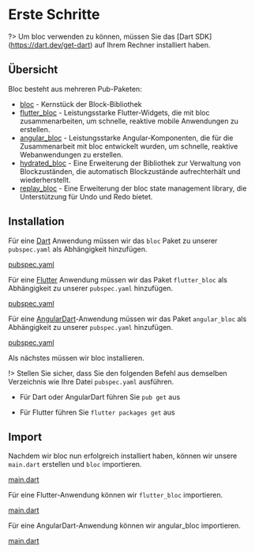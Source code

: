 # Erste Schritte

?> Um bloc verwenden zu können, müssen Sie das [Dart SDK] (https://dart.dev/get-dart) auf Ihrem Rechner installiert haben.

## Übersicht

Bloc besteht aus mehreren Pub-Paketen:

- [bloc](https://pub.dev/packages/bloc) - Kernstück der Block-Bibliothek
- [flutter_bloc](https://pub.dev/packages/flutter_bloc) - Leistungsstarke Flutter-Widgets, die mit bloc zusammenarbeiten, um schnelle, reaktive mobile Anwendungen zu erstellen.
- [angular_bloc](https://pub.dev/packages/angular_bloc) - Leistungsstarke Angular-Komponenten, die für die Zusammenarbeit mit bloc entwickelt wurden, um schnelle, reaktive Webanwendungen zu erstellen.
- [hydrated_bloc](https://pub.dev/packages/hydrated_bloc) - Eine Erweiterung der Bibliothek zur Verwaltung von Blockzuständen, die automatisch Blockzustände aufrechterhält und wiederherstellt.
- [replay_bloc](https://pub.dev/packages/replay_bloc) - Eine Erweiterung der bloc state management library, die Unterstützung für Undo und Redo bietet.

## Installation

Für eine [Dart](https://dart.dev/) Anwendung müssen wir das `bloc` Paket zu unserer `pubspec.yaml` als Abhängigkeit hinzufügen.

[pubspec.yaml](../_snippets/getting_started/bloc_pubspec.yaml.md ':include')

Für eine [Flutter](https://flutter.dev/) Anwendung müssen wir das Paket `flutter_bloc` als Abhängigkeit zu unserer `pubspec.yaml` hinzufügen.

[pubspec.yaml](../_snippets/getting_started/flutter_bloc_pubspec.yaml.md ':include')

Für eine [AngularDart](https://angulardart.dev/)-Anwendung müssen wir das Paket `angular_bloc` als Abhängigkeit zu unserer `pubspec.yaml` hinzufügen.

[pubspec.yaml](../_snippets/getting_started/angular_bloc_pubspec.yaml.md ':include')

Als nächstes müssen wir bloc installieren.

!> Stellen Sie sicher, dass Sie den folgenden Befehl aus demselben Verzeichnis wie Ihre Datei `pubspec.yaml` ausführen.

- Für Dart oder AngularDart führen Sie `pub get` aus

- Für Flutter führen Sie `flutter packages get` aus

## Import

Nachdem wir bloc nun erfolgreich installiert haben, können wir unsere `main.dart` erstellen und `bloc` importieren.

[main.dart](../_snippets/getting_started/bloc_main.dart.md ':include')

Für eine Flutter-Anwendung können wir `flutter_bloc` importieren.

[main.dart](../_snippets/getting_started/flutter_bloc_main.dart.md ':include')

Für eine AngularDart-Anwendung können wir angular_bloc importieren.

[main.dart](../_snippets/getting_started/angular_bloc_main.dart.md ':include')
